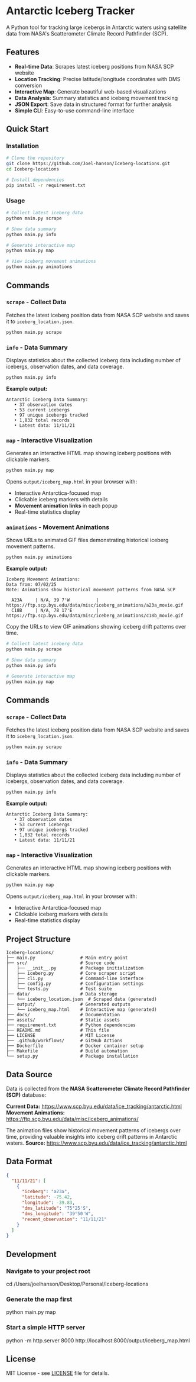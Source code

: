 # Antarctic Iceberg Tracker

A Python tool for tracking large icebergs in Antarctic waters using satellite data from NASA's Scatterometer Climate Record Pathfinder (SCP).

## Features

- **Real-time Data**: Scrapes latest iceberg positions from NASA SCP website
- **Location Tracking**: Precise latitude/longitude coordinates with DMS conversion
- **Interactive Map**: Generate beautiful web-based visualizations
- **Data Analysis**: Summary statistics and iceberg movement tracking
- **JSON Export**: Save data in structured format for further analysis
- **Simple CLI**: Easy-to-use command-line interface

## Quick Start

### Installation

```bash
# Clone the repository
git clone https://github.com/Joel-hanson/Iceberg-locations.git
cd Iceberg-locations

# Install dependencies
pip install -r requirement.txt
```

### Usage

```bash
# Collect latest iceberg data
python main.py scrape

# Show data summary
python main.py info

# Generate interactive map
python main.py map

# View iceberg movement animations
python main.py animations
```

## Commands

### `scrape` - Collect Data

Fetches the latest iceberg position data from NASA SCP website and saves it to `iceberg_location.json`.

```bash
python main.py scrape
```

### `info` - Data Summary

Displays statistics about the collected iceberg data including number of icebergs, observation dates, and data coverage.

```bash
python main.py info
```

**Example output:**

```
Antarctic Iceberg Data Summary:
   • 37 observation dates
   • 53 current icebergs
   • 97 unique icebergs tracked
   • 1,832 total records
   • Latest data: 11/11/21
```

### `map` - Interactive Visualization

Generates an interactive HTML map showing iceberg positions with clickable markers.

```bash
python main.py map
```

Opens `output/iceberg_map.html` in your browser with:

- Interactive Antarctica-focused map
- Clickable iceberg markers with details
- **Movement animation links** in each popup
- Real-time statistics display

### `animations` - Movement Animations

Shows URLs to animated GIF files demonstrating historical iceberg movement patterns.

```bash
python main.py animations
```

**Example output:**

```
Iceberg Movement Animations:
Data from: 07/02/25
Note: Animations show historical movement patterns from NASA SCP

  A23A     | N/A, 39 7'W          | https://ftp.scp.byu.edu/data/misc/iceberg_animations/a23a_movie.gif
  C18B     | N/A, 78 17'E         | https://ftp.scp.byu.edu/data/misc/iceberg_animations/c18b_movie.gif
```

Copy the URLs to view GIF animations showing iceberg drift patterns over time.


```bash
# Collect latest iceberg data
python main.py scrape

# Show data summary
python main.py info

# Generate interactive map
python main.py map
```

## Commands

### `scrape` - Collect Data

Fetches the latest iceberg position data from NASA SCP website and saves it to `iceberg_location.json`.

```bash
python main.py scrape
```

### `info` - Data Summary

Displays statistics about the collected iceberg data including number of icebergs, observation dates, and data coverage.

```bash
python main.py info
```

**Example output:**

```
Antarctic Iceberg Data Summary:
   • 37 observation dates
   • 53 current icebergs
   • 97 unique icebergs tracked
   • 1,832 total records
   • Latest data: 11/11/21
```

### `map` - Interactive Visualization

Generates an interactive HTML map showing iceberg positions with clickable markers.

```bash
python main.py map
```

Opens `output/iceberg_map.html` in your browser with:

- Interactive Antarctica-focused map
- Clickable iceberg markers with details
- Real-time statistics display

## Project Structure

```
Iceberg-locations/
├── main.py                 # Main entry point
├── src/                    # Source code
│   ├── __init__.py         # Package initialization
│   ├── iceberg.py          # Core scraper script
│   ├── cli.py              # Command-line interface
│   ├── config.py           # Configuration settings
│   └── tests.py            # Test suite
├── data/                   # Data storage
│   └── iceberg_location.json  # Scraped data (generated)
├── output/                 # Generated outputs
│   └── iceberg_map.html    # Interactive map (generated)
├── docs/                   # Documentation
├── assets/                 # Static assets
├── requirement.txt         # Python dependencies
├── README.md               # This file
├── LICENSE                 # MIT License
├── .github/workflows/      # GitHub Actions
├── Dockerfile              # Docker container setup
├── Makefile                # Build automation
└── setup.py                # Package installation
```

## Data Source

Data is collected from the **NASA Scatterometer Climate Record Pathfinder (SCP)** database:

**Current Data:** <https://www.scp.byu.edu/data/ice_tracking/antarctic.html>
**Movement Animations:** <https://ftp.scp.byu.edu/data/misc/iceberg_animations/>

The animation files show historical movement patterns of icebergs over time, providing valuable insights into iceberg drift patterns in Antarctic waters.
**Source:** <https://www.scp.byu.edu/data/ice_tracking/antarctic.html>

## Data Format

```json
{
  "11/11/21": [
    {
      "iceberg": "a23a",
      "latitude": -75.42,
      "longitude": -39.83,
      "dms_latitude": "75°25'S",
      "dms_longitude": "39°50'W",
      "recent_observation": "11/11/21"
    }
  ]
}
```

## Development

### Navigate to your project root

cd /Users/joelhanson/Desktop/Personal/Iceberg-locations

### Generate the map first

python main.py map

### Start a simple HTTP server

python -m http.server 8000
http://localhost:8000/output/iceberg_map.html

## License

MIT License - see [LICENSE](LICENSE) file for details.
